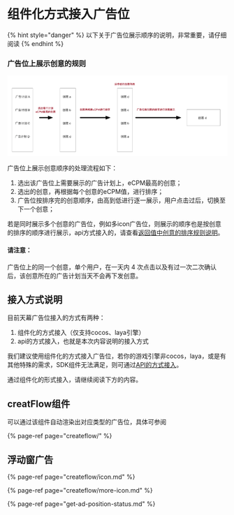 # 组件化方式接入广告位

{% hint style="danger" %}
以下关于广告位展示顺序的说明，非常重要，请仔细阅读
{% endhint %}

### 广告位上展示创意的规则

![](../../../.gitbook/assets/image%20%28100%29.png)

广告位上展示创意顺序的处理流程如下：

1. 选出该广告位上需要展示的广告计划上，eCPM最高的创意；
2. 选出的创意，再根据每个创意的eCPM值，进行排序；
3. 广告位按排序完的创意顺序，由高到低进行逐一展示，用户点击过后，切换至下一个创意；

若是同时展示多个创意的广告位，例如多icon广告位，则展示的顺序也是按创意的排序的顺序进行展示，api方式接入的，请查看[返回值中创意的排序规则说明](../api/#hui-zhi-zhong-chuang-yi-de-pai-xu-gui-ze)。

#### 请注意：

广告位上的同一个创意，单个用户，在一天内 4 次点击以及有过一次二次确认后，该创意所在的广告计划当天不会再下发创意。

## 接入方式说明

目前天幕广告位接入的方式有两种：

1. 组件化的方式接入（仅支持cocos、laya引擎）
2. api的方式接入，也就是本次内容说明的接入方式

我们建议使用组件化的方式接入广告位，若你的游戏引擎非cocos，laya，或是有其他特殊的需求，SDK组件无法满足，则可通过[API的方式接入](../api/)。

通过组件化的形式接入，请继续阅读下方的内容。

## creatFlow组件

可以通过该组件自动渲染出对应类型的广告位，具体可参阅

{% page-ref page="createflow/" %}

## 浮动窗广告

{% page-ref page="createflow/icon.md" %}

{% page-ref page="createflow/more-icon.md" %}

{% page-ref page="get-ad-position-status.md" %}

